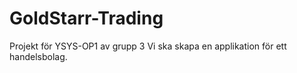 # GoldStarr-Trading
Projekt för YSYS-OP1 av grupp 3
Vi ska skapa en applikation för ett handelsbolag.
